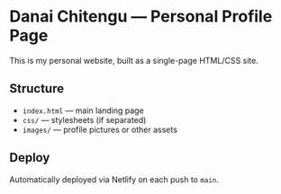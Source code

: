 # Danai Chitengu — Personal Profile Page

This is my personal website, built as a single-page HTML/CSS site.

## Structure

- `index.html` — main landing page
- `css/` — stylesheets (if separated)
- `images/` — profile pictures or other assets

## Deploy

Automatically deployed via Netlify on each push to `main`.
